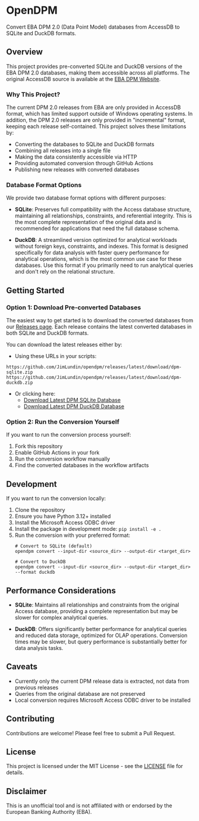 # OpenDPM

Convert EBA DPM 2.0 (Data Point Model) databases from AccessDB to SQLite and DuckDB formats.

## Overview

This project provides pre-converted SQLite and DuckDB versions of the EBA DPM 2.0 databases, making them accessible across all platforms. The original AccessDB source is available at the [EBA DPM Website](https://www.eba.europa.eu/risk-and-data-analysis/reporting-frameworks/dpm-data-dictionary).

### Why This Project?

The current DPM 2.0 releases from EBA are only provided in AccessDB format, which has limited support outside of Windows operating systems. In addition, the DPM 2.0 releases are only provided in "incremental" format, keeping each release self-contained. This project solves these limitations by:
- Converting the databases to SQLite and DuckDB formats
- Combining all releases into a single file
- Making the data consistently accessible via HTTP
- Providing automated conversion through GitHub Actions
- Publishing new releases with converted databases

### Database Format Options

We provide two database format options with different purposes:

- **SQLite**: Preserves full compatibility with the Access database structure, maintaining all relationships, constraints, and referential integrity. This is the most complete representation of the original data and is recommended for applications that need the full database schema.

- **DuckDB**: A streamlined version optimized for analytical workloads without foreign keys, constraints, and indexes. This format is designed specifically for data analysis with faster query performance for analytical operations, which is the most common use case for these databases. Use this format if you primarily need to run analytical queries and don't rely on the relational structure.

## Getting Started

### Option 1: Download Pre-converted Databases

The easiest way to get started is to download the converted databases from our [Releases page](https://github.com/JimLundin/opendpm/releases). Each release contains the latest converted databases in both SQLite and DuckDB formats.

You can download the latest releases either by:
- Using these URLs in your scripts:
```
https://github.com/JimLundin/opendpm/releases/latest/download/dpm-sqlite.zip
https://github.com/JimLundin/opendpm/releases/latest/download/dpm-duckdb.zip
```
- Or clicking here: 
  - [Download Latest DPM SQLite Database](https://github.com/JimLundin/opendpm/releases/latest/download/dpm-sqlite.zip)
  - [Download Latest DPM DuckDB Database](https://github.com/JimLundin/opendpm/releases/latest/download/dpm-duckdb.zip)

### Option 2: Run the Conversion Yourself

If you want to run the conversion process yourself:

1. Fork this repository
2. Enable GitHub Actions in your fork
3. Run the conversion workflow manually
4. Find the converted databases in the workflow artifacts

## Development

If you want to run the conversion locally:

1. Clone the repository
2. Ensure you have Python 3.12+ installed
3. Install the Microsoft Access ODBC driver
4. Install the package in development mode: `pip install -e .`
5. Run the conversion with your preferred format:
   ```
   # Convert to SQLite (default)
   opendpm convert --input-dir <source_dir> --output-dir <target_dir>
   
   # Convert to DuckDB
   opendpm convert --input-dir <source_dir> --output-dir <target_dir> --format duckdb
   ```

## Performance Considerations

- **SQLite**: Maintains all relationships and constraints from the original Access database, providing a complete representation but may be slower for complex analytical queries.

- **DuckDB**: Offers significantly better performance for analytical queries and reduced data storage, optimized for OLAP operations. Conversion times may be slower, but query performance is substantially better for data analysis tasks.

## Caveats

- Currently only the current DPM release data is extracted, not data from previous releases
- Queries from the original database are not preserved
- Local conversion requires Microsoft Access ODBC driver to be installed

## Contributing

Contributions are welcome! Please feel free to submit a Pull Request.

## License

This project is licensed under the MIT License - see the [LICENSE](LICENSE) file for details.

## Disclaimer

This is an unofficial tool and is not affiliated with or endorsed by the European Banking Authority (EBA).
